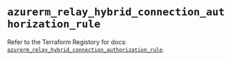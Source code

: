 # `azurerm_relay_hybrid_connection_authorization_rule`

Refer to the Terraform Registory for docs: [`azurerm_relay_hybrid_connection_authorization_rule`](https://registry.terraform.io/providers/hashicorp/azurerm/3.80.0/docs/resources/relay_hybrid_connection_authorization_rule).
